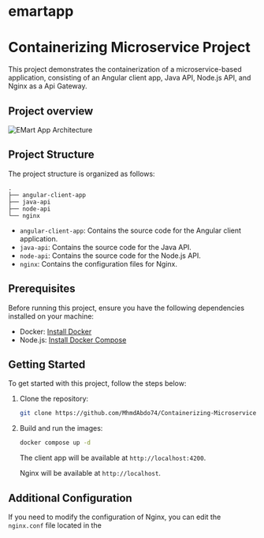 # emartapp
# Containerizing Microservice Project

This project demonstrates the containerization of a microservice-based application, consisting of an Angular client app, Java API, Node.js API, and Nginx as a Api Gateway.

## Project overview
![EMart App Architecture](https://github.com/MhmdAbdo74/Containerizing-Microservice-Project/assets/94086189/27421cc2-daf0-458b-bf77-9a4bcde39543)


## Project Structure

The project structure is organized as follows:

```
.
├── angular-client-app
├── java-api
├── node-api
└── nginx
```

- `angular-client-app`: Contains the source code for the Angular client application.
- `java-api`: Contains the source code for the Java API.
- `node-api`: Contains the source code for the Node.js API.
- `nginx`: Contains the configuration files for Nginx.

## Prerequisites

Before running this project, ensure you have the following dependencies installed on your machine:

- Docker: [Install Docker](https://docs.docker.com/get-docker/)
- Node.js: [Install Docker Compose](https://docs.docker.com/compose/install/)

## Getting Started

To get started with this project, follow the steps below:

1. Clone the repository:

   ```bash
   git clone https://github.com/MhmdAbdo74/Containerizing-Microservice-Project.git
   ```

2. Build and run the images:

   ```bash
   docker compose up -d
   ```

   The client app will be available at `http://localhost:4200`.

   Nginx will be available at `http://localhost`.

## Additional Configuration

If you need to modify the configuration of Nginx, you can edit the `nginx.conf` file located in the
